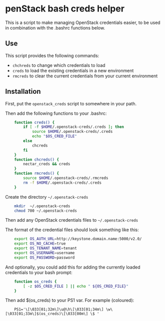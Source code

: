 penStack bash creds helper
===========================
This is a script to make managing OpenStack credentials easier, to be used in combination with the .bashrc functions below.

Use
---
This script provides the following commands:

  * `chchreds` to change which credentials to load
  * `creds`    to load the existing credentials in a new environment
  * `rmcreds`  to clear the current credentials from your current environment

Installation
---------------
First, put the `openstack_creds` script to somewhere in your path.

Then add the following functions to your .bashrc:

``` sh
    function creds() {
        if [ -f $HOME/.openstack-creds/.creds ]; then
            source $HOME/.openstack-creds/.creds
            echo "$OS_CRED_FILE"
        else
            chcreds
        fi
    }
    function chcreds() {
        nectar_creds && creds
    }
    function rmcreds() {
        source $HOME/.openstack-creds/.rmcreds
        rm -f $HOME/.openstack-creds/.creds
    }
```

Create the directory `~/.openstack-creds`

``` sh
    mkdir  ~/.openstack-creds
    chmod 700 ~/.openstack-creds
```
    
Then add any OpenStack credentials files to `~/.openstack-creds`

The format of the credential files should look something like this:

``` sh
    export OS_AUTH_URL=http://keystone.domain.name:5000/v2.0/
    export OS_NO_CACHE=true
    export OS_TENANT_NAME=tenant
    export OS_USERNAME=username
    export OS_PASSWORD=password
```

And optionally, you could add this for adding the currently loaded credentials to your bash prompt:

``` sh
    function os_creds {
        [ -z $OS_CRED_FILE ] || echo " ${OS_CRED_FILE}"
    }
```
Then add $(os_creds) to your PS1 var. For example (coloured):

```
    PS1='\[\033[01;32m\]\u@\h\[\033[01;34m\] \w\[\033[01;33m\]$(os_creds)\[\033[00m\] \$ '
```
